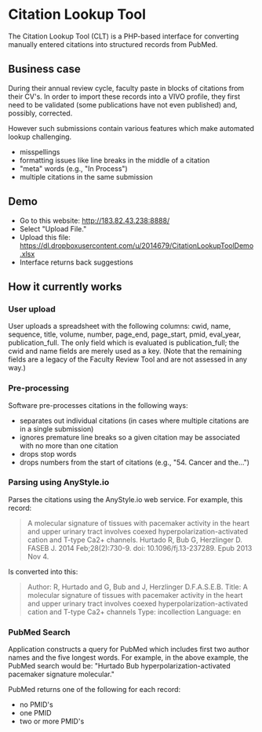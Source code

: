 # Citation Lookup Tool

The Citation Lookup Tool (CLT) is a PHP-based interface for converting manually entered citations into structured records from PubMed. 

## Business case

During their annual review cycle, faculty paste in blocks of citations from their CV's. In order to import these records into a VIVO profile, they first need to be validated (some publications have not even published) and, possibly, corrected.

However such submissions contain various features which make automated lookup challenging.
  * misspellings
  * formatting issues like line breaks in the middle of a citation
  * "meta" words (e.g., "In Process") 
  * multiple citations in the same submission


## Demo

  * Go to this website: http://183.82.43.238:8888/ 
  * Select "Upload File." 
  * Upload this file: https://dl.dropboxusercontent.com/u/2014679/CitationLookupToolDemo.xlsx
  * Interface returns back suggestions


## How it currently works

### User upload
User uploads a spreadsheet with the following columns: cwid, name, sequence, title, volume, number, page_end, page_start, pmid, eval_year, publication_full. The only field which is evaluated is publication_full; the cwid and name fields are merely used as a key. (Note that the remaining fields are a legacy of the Faculty Review Tool and are not assessed in any way.)

### Pre-processing
Software pre-processes citations in the following ways:
  * separates out individual citations (in cases where multiple citations are in a single submission)
  * ignores premature line breaks so a given citation may be associated with no more than one citation
  * drops stop words
  * drops numbers from the start of citations (e.g., "54. Cancer and the...")

### Parsing using AnyStyle.io
Parses the citations using the AnyStyle.io web service. For example, this record: 
> A molecular signature of tissues with pacemaker activity in the heart and upper urinary tract involves coexed hyperpolarization-activated cation and T-type Ca2+ channels. Hurtado R, Bub G, Herzlinger D. FASEB J. 2014 Feb;28(2):730-9. doi: 10.1096/fj.13-237289. Epub 2013 Nov 4.

Is converted into this: 
> Author: R, Hurtado and G, Bub and J, Herzlinger D.F.A.S.E.B.
> Title: A molecular signature of tissues with pacemaker activity in the heart and upper urinary tract involves coexed hyperpolarization-activated cation and T-type Ca2+ channels
> Type: incollection
> Language: en

### PubMed Search

Application constructs a query for PubMed which includes first two author names and the five longest words. For example, in the above example, the PubMed search would be: "Hurtado Bub hyperpolarization-activated pacemaker signature molecular."

PubMed returns one of the following for each record:
  * no PMID's
  * one PMID
  * two or more PMID's
